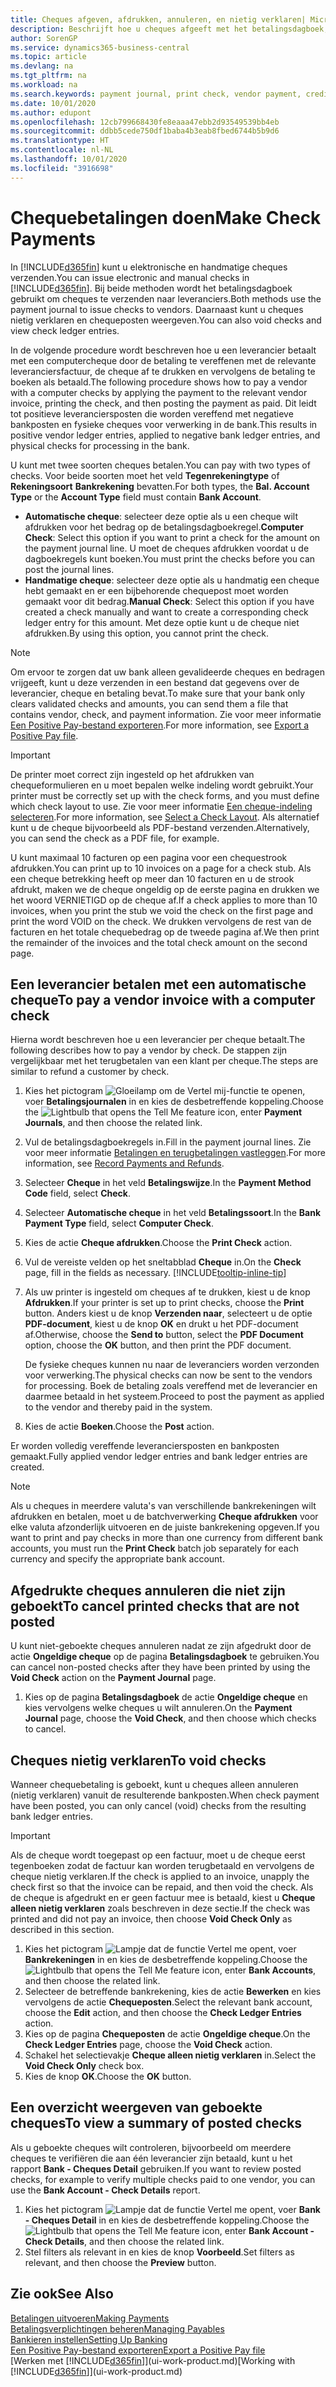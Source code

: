 ```yaml
---
title: Cheques afgeven, afdrukken, annuleren, en nietig verklaren| Microsoft Docs
description: Beschrijft hoe u cheques afgeeft met het betalingsdagboek, cheques afdrukt, en chequeposten nietig verklaart of weergeeft in Business Central.
author: SorenGP
ms.service: dynamics365-business-central
ms.topic: article
ms.devlang: na
ms.tgt_pltfrm: na
ms.workload: na
ms.search.keywords: payment journal, print check, vendor payment, creditor, debt, balance due, AP
ms.date: 10/01/2020
ms.author: edupont
ms.openlocfilehash: 12cb799668430fe8eaaa47ebb2d93549539bb4eb
ms.sourcegitcommit: ddbb5cede750df1baba4b3eab8fbed6744b5b9d6
ms.translationtype: HT
ms.contentlocale: nl-NL
ms.lasthandoff: 10/01/2020
ms.locfileid: "3916698"
---
```

# <a name="make-check-payments"></a><span data-ttu-id="66385-103">Chequebetalingen doen</span><span class="sxs-lookup"><span data-stu-id="66385-103">Make Check Payments</span></span>

<span data-ttu-id="66385-104">In [!INCLUDE[d365fin](includes/d365fin_md.md)] kunt u elektronische en handmatige cheques verzenden.</span><span class="sxs-lookup"><span data-stu-id="66385-104">You can issue electronic and manual checks in [!INCLUDE[d365fin](includes/d365fin_md.md)].</span></span> <span data-ttu-id="66385-105">Bij beide methoden wordt het betalingsdagboek gebruikt om cheques te verzenden naar leveranciers.</span><span class="sxs-lookup"><span data-stu-id="66385-105">Both methods use the payment journal to issue checks to vendors.</span></span> <span data-ttu-id="66385-106">Daarnaast kunt u cheques nietig verklaren en chequeposten weergeven.</span><span class="sxs-lookup"><span data-stu-id="66385-106">You can also void checks and view check ledger entries.</span></span>

<span data-ttu-id="66385-107">In de volgende procedure wordt beschreven hoe u een leverancier betaalt met een computercheque door de betaling te vereffenen met de relevante leveranciersfactuur, de cheque af te drukken en vervolgens de betaling te boeken als betaald.</span><span class="sxs-lookup"><span data-stu-id="66385-107">The following procedure shows how to pay a vendor with a computer checks by applying the payment to the relevant vendor invoice, printing the check, and then posting the payment as paid.</span></span> <span data-ttu-id="66385-108">Dit leidt tot positieve leveranciersposten die worden vereffend met negatieve bankposten en fysieke cheques voor verwerking in de bank.</span><span class="sxs-lookup"><span data-stu-id="66385-108">This results in positive vendor ledger entries, applied to negative bank ledger entries, and physical checks for processing in the bank.</span></span>

<span data-ttu-id="66385-109">U kunt met twee soorten cheques betalen.</span><span class="sxs-lookup"><span data-stu-id="66385-109">You can pay with two types of checks.</span></span> <span data-ttu-id="66385-110">Voor beide soorten moet het veld **Tegenrekeningtype** of **Rekeningsoort** **Bankrekening** bevatten.</span><span class="sxs-lookup"><span data-stu-id="66385-110">For both types, the **Bal. Account Type** or the **Account Type** field must contain **Bank Account**.</span></span>

- <span data-ttu-id="66385-111">**Automatische cheque**: selecteer deze optie als u een cheque wilt afdrukken voor het bedrag op de betalingsdagboekregel.</span><span class="sxs-lookup"><span data-stu-id="66385-111">**Computer Check**: Select this option if you want to print a check for the amount on the payment journal line.</span></span> <span data-ttu-id="66385-112">U moet de cheques afdrukken voordat u de dagboekregels kunt boeken.</span><span class="sxs-lookup"><span data-stu-id="66385-112">You must print the checks before you can post the journal lines.</span></span>
- <span data-ttu-id="66385-113">**Handmatige cheque**: selecteer deze optie als u handmatig een cheque hebt gemaakt en er een bijbehorende chequepost moet worden gemaakt voor dit bedrag.</span><span class="sxs-lookup"><span data-stu-id="66385-113">**Manual Check**: Select this option if you have created a check manually and want to create a corresponding check ledger entry for this amount.</span></span> <span data-ttu-id="66385-114">Met deze optie kunt u de cheque niet afdrukken.</span><span class="sxs-lookup"><span data-stu-id="66385-114">By using this option, you cannot print the check.</span></span>

> [!NOTE]  
> <span data-ttu-id="66385-115">Om ervoor te zorgen dat uw bank alleen gevalideerde cheques en bedragen vrijgeeft, kunt u deze verzenden in een bestand dat gegevens over de leverancier, cheque en betaling bevat.</span><span class="sxs-lookup"><span data-stu-id="66385-115">To make sure that your bank only clears validated checks and amounts, you can send them a file that contains vendor, check, and payment information.</span></span> <span data-ttu-id="66385-116">Zie voor meer informatie [Een Positive Pay-bestand exporteren](finance-how-positive-pay.md).</span><span class="sxs-lookup"><span data-stu-id="66385-116">For more information, see [Export a Positive Pay file](finance-how-positive-pay.md).</span></span>

> [!IMPORTANT]
> <span data-ttu-id="66385-117">De printer moet correct zijn ingesteld op het afdrukken van chequeformulieren en u moet bepalen welke indeling wordt gebruikt.</span><span class="sxs-lookup"><span data-stu-id="66385-117">Your printer must be correctly set up with the check forms, and you must define which check layout to use.</span></span> <span data-ttu-id="66385-118">Zie voor meer informatie [Een cheque-indeling selecteren](finance-how-define-check-layouts.md).</span><span class="sxs-lookup"><span data-stu-id="66385-118">For more information, see [Select a Check Layout](finance-how-define-check-layouts.md).</span></span> <span data-ttu-id="66385-119">Als alternatief kunt u de cheque bijvoorbeeld als PDF-bestand verzenden.</span><span class="sxs-lookup"><span data-stu-id="66385-119">Alternatively, you can send the check as a PDF file, for example.</span></span>  

<span data-ttu-id="66385-120">U kunt maximaal 10 facturen op een pagina voor een chequestrook afdrukken.</span><span class="sxs-lookup"><span data-stu-id="66385-120">You can print up to 10 invoices on a page for a check stub.</span></span> <span data-ttu-id="66385-121">Als een cheque betrekking heeft op meer dan 10 facturen en u de strook afdrukt, maken we de cheque ongeldig op de eerste pagina en drukken we het woord VERNIETIGD op de cheque af.</span><span class="sxs-lookup"><span data-stu-id="66385-121">If a check applies to more than 10 invoices, when you print the stub we void the check on the first page and print the word VOID on the check.</span></span> <span data-ttu-id="66385-122">We drukken vervolgens de rest van de facturen en het totale chequebedrag op de tweede pagina af.</span><span class="sxs-lookup"><span data-stu-id="66385-122">We then print the remainder of the invoices and the total check amount on the second page.</span></span>

## <a name="to-pay-a-vendor-invoice-with-a-computer-check"></a><span data-ttu-id="66385-123">Een leverancier betalen met een automatische cheque</span><span class="sxs-lookup"><span data-stu-id="66385-123">To pay a vendor invoice with a computer check</span></span>
<span data-ttu-id="66385-124">Hierna wordt beschreven hoe u een leverancier per cheque betaalt.</span><span class="sxs-lookup"><span data-stu-id="66385-124">The following describes how to pay a vendor by check.</span></span> <span data-ttu-id="66385-125">De stappen zijn vergelijkbaar met het terugbetalen van een klant per cheque.</span><span class="sxs-lookup"><span data-stu-id="66385-125">The steps are similar to refund a customer by check.</span></span>

1. <span data-ttu-id="66385-126">Kies het pictogram ![Gloeilamp om de Vertel mij-functie te openen](media/ui-search/search_small.png "Vertel me wat u wilt doen"), voer **Betalingsjournalen** in en kies de desbetreffende koppeling.</span><span class="sxs-lookup"><span data-stu-id="66385-126">Choose the ![Lightbulb that opens the Tell Me feature](media/ui-search/search_small.png "Tell me what you want to do") icon, enter **Payment Journals**, and then choose the related link.</span></span>
2. <span data-ttu-id="66385-127">Vul de betalingsdagboekregels in.</span><span class="sxs-lookup"><span data-stu-id="66385-127">Fill in the payment journal lines.</span></span> <span data-ttu-id="66385-128">Zie voor meer informatie [Betalingen en terugbetalingen vastleggen](payables-how-post-payments-refunds.md).</span><span class="sxs-lookup"><span data-stu-id="66385-128">For more information, see [Record Payments and Refunds](payables-how-post-payments-refunds.md).</span></span>
3. <span data-ttu-id="66385-129">Selecteer **Cheque** in het veld **Betalingswijze**.</span><span class="sxs-lookup"><span data-stu-id="66385-129">In the **Payment Method Code** field, select **Check**.</span></span>
4. <span data-ttu-id="66385-130">Selecteer **Automatische cheque** in het veld **Betalingssoort**.</span><span class="sxs-lookup"><span data-stu-id="66385-130">In the **Bank Payment Type** field, select **Computer Check**.</span></span>
5. <span data-ttu-id="66385-131">Kies de actie **Cheque afdrukken**.</span><span class="sxs-lookup"><span data-stu-id="66385-131">Choose the **Print Check** action.</span></span>
6. <span data-ttu-id="66385-132">Vul de vereiste velden op het sneltabblad **Cheque** in.</span><span class="sxs-lookup"><span data-stu-id="66385-132">On the **Check** page, fill in the fields as necessary.</span></span> [!INCLUDE[tooltip-inline-tip](includes/tooltip-inline-tip_md.md)]
7. <span data-ttu-id="66385-133">Als uw printer is ingesteld om cheques af te drukken, kiest u de knop **Afdrukken**.</span><span class="sxs-lookup"><span data-stu-id="66385-133">If your printer is set up to print checks, choose the **Print** button.</span></span> <span data-ttu-id="66385-134">Anders kiest u de knop **Verzenden naar**, selecteert u de optie **PDF-document**, kiest u de knop **OK** en drukt u het PDF-document af.</span><span class="sxs-lookup"><span data-stu-id="66385-134">Otherwise, choose the **Send to** button, select the **PDF Document** option, choose the **OK** button, and then print the PDF document.</span></span>

    <span data-ttu-id="66385-135">De fysieke cheques kunnen nu naar de leveranciers worden verzonden voor verwerking.</span><span class="sxs-lookup"><span data-stu-id="66385-135">The physical checks can now be sent to the vendors for processing.</span></span> <span data-ttu-id="66385-136">Boek de betaling zoals vereffend met de leverancier en daarmee betaald in het systeem.</span><span class="sxs-lookup"><span data-stu-id="66385-136">Proceed to post the payment as applied to the vendor and thereby paid in the system.</span></span>
8. <span data-ttu-id="66385-137">Kies de actie **Boeken**.</span><span class="sxs-lookup"><span data-stu-id="66385-137">Choose the **Post** action.</span></span>

<span data-ttu-id="66385-138">Er worden volledig vereffende leveranciersposten en bankposten gemaakt.</span><span class="sxs-lookup"><span data-stu-id="66385-138">Fully applied vendor ledger entries and bank ledger entries are created.</span></span>

> [!NOTE]  
> <span data-ttu-id="66385-139">Als u cheques in meerdere valuta's van verschillende bankrekeningen wilt afdrukken en betalen, moet u de batchverwerking **Cheque afdrukken** voor elke valuta afzonderlijk uitvoeren en de juiste bankrekening opgeven.</span><span class="sxs-lookup"><span data-stu-id="66385-139">If you want to print and pay checks in more than one currency from different bank accounts, you must run the **Print Check** batch job separately for each currency and specify the appropriate bank account.</span></span>

## <a name="to-cancel-printed-checks-that-are-not-posted"></a><span data-ttu-id="66385-140">Afgedrukte cheques annuleren die niet zijn geboekt</span><span class="sxs-lookup"><span data-stu-id="66385-140">To cancel printed checks that are not posted</span></span>
<span data-ttu-id="66385-141">U kunt niet-geboekte cheques annuleren nadat ze zijn afgedrukt door de actie **Ongeldige cheque** op de pagina **Betalingsdagboek** te gebruiken.</span><span class="sxs-lookup"><span data-stu-id="66385-141">You can cancel non-posted checks after they have been printed by using the **Void Check** action on the **Payment Journal** page.</span></span>

1. <span data-ttu-id="66385-142">Kies op de pagina **Betalingsdagboek** de actie **Ongeldige cheque** en kies vervolgens welke cheques u wilt annuleren.</span><span class="sxs-lookup"><span data-stu-id="66385-142">On the **Payment Journal** page, choose the **Void Check**, and then choose which checks to cancel.</span></span>

## <a name="to-void-checks"></a><span data-ttu-id="66385-143">Cheques nietig verklaren</span><span class="sxs-lookup"><span data-stu-id="66385-143">To void checks</span></span>

<span data-ttu-id="66385-144">Wanneer chequebetaling is geboekt, kunt u cheques alleen annuleren (nietig verklaren) vanuit de resulterende bankposten.</span><span class="sxs-lookup"><span data-stu-id="66385-144">When check payment have been posted, you can only cancel (void) checks from the resulting bank ledger entries.</span></span>

> [!IMPORTANT]
> <span data-ttu-id="66385-145">Als de cheque wordt toegepast op een factuur, moet u de cheque eerst tegenboeken zodat de factuur kan worden terugbetaald en vervolgens de cheque nietig verklaren.</span><span class="sxs-lookup"><span data-stu-id="66385-145">If the check is applied to an invoice, unapply the check first so that the invoice can be repaid, and then void the check.</span></span> <span data-ttu-id="66385-146">Als de cheque is afgedrukt en er geen factuur mee is betaald, kiest u **Cheque alleen nietig verklaren** zoals beschreven in deze sectie.</span><span class="sxs-lookup"><span data-stu-id="66385-146">If the check was printed and did not pay an invoice, then choose **Void Check Only** as described in this section.</span></span>

1. <span data-ttu-id="66385-147">Kies het pictogram ![Lampje dat de functie Vertel me opent](media/ui-search/search_small.png "Vertel me wat u wilt doen"), voer **Bankrekeningen** in en kies de desbetreffende koppeling.</span><span class="sxs-lookup"><span data-stu-id="66385-147">Choose the ![Lightbulb that opens the Tell Me feature](media/ui-search/search_small.png "Tell me what you want to do") icon, enter **Bank Accounts**, and then choose the related link.</span></span>
2. <span data-ttu-id="66385-148">Selecteer de betreffende bankrekening, kies de actie **Bewerken** en kies vervolgens de actie **Chequeposten**.</span><span class="sxs-lookup"><span data-stu-id="66385-148">Select the relevant bank account, choose the **Edit** action, and then choose the **Check Ledger Entries** action.</span></span>
3. <span data-ttu-id="66385-149">Kies op de pagina **Chequeposten** de actie **Ongeldige cheque**.</span><span class="sxs-lookup"><span data-stu-id="66385-149">On the **Check Ledger Entries** page, choose the **Void Check** action.</span></span>
4. <span data-ttu-id="66385-150">Schakel het selectievakje **Cheque alleen nietig verklaren** in.</span><span class="sxs-lookup"><span data-stu-id="66385-150">Select the **Void Check Only** check box.</span></span>
5. <span data-ttu-id="66385-151">Kies de knop **OK**.</span><span class="sxs-lookup"><span data-stu-id="66385-151">Choose the **OK** button.</span></span>

## <a name="to-view-a-summary-of-posted-checks"></a><span data-ttu-id="66385-152">Een overzicht weergeven van geboekte cheques</span><span class="sxs-lookup"><span data-stu-id="66385-152">To view a summary of posted checks</span></span>
<span data-ttu-id="66385-153">Als u geboekte cheques wilt controleren, bijvoorbeeld om meerdere cheques te verifiëren die aan één leverancier zijn betaald, kunt u het rapport **Bank - Cheques Detail** gebruiken.</span><span class="sxs-lookup"><span data-stu-id="66385-153">If you want to review posted checks, for example to verify multiple checks paid to one vendor, you can use the **Bank Account - Check Details** report.</span></span>
1. <span data-ttu-id="66385-154">Kies het pictogram ![Lampje dat de functie Vertel me opent](media/ui-search/search_small.png "Vertel me wat u wilt doen"), voer **Bank - Cheques Detail** in en kies de desbetreffende koppeling.</span><span class="sxs-lookup"><span data-stu-id="66385-154">Choose the ![Lightbulb that opens the Tell Me feature](media/ui-search/search_small.png "Tell me what you want to do") icon, enter **Bank Account - Check Details**, and then choose the related link.</span></span>
2. <span data-ttu-id="66385-155">Stel filters als relevant in en kies de knop **Voorbeeld**.</span><span class="sxs-lookup"><span data-stu-id="66385-155">Set filters as relevant, and then choose the **Preview** button.</span></span>

## <a name="see-also"></a><span data-ttu-id="66385-156">Zie ook</span><span class="sxs-lookup"><span data-stu-id="66385-156">See Also</span></span>
[<span data-ttu-id="66385-157">Betalingen uitvoeren</span><span class="sxs-lookup"><span data-stu-id="66385-157">Making Payments</span></span>](payables-make-payments.md)  
[<span data-ttu-id="66385-158">Betalingsverplichtingen beheren</span><span class="sxs-lookup"><span data-stu-id="66385-158">Managing Payables</span></span>](payables-manage-payables.md)  
[<span data-ttu-id="66385-159">Bankieren instellen</span><span class="sxs-lookup"><span data-stu-id="66385-159">Setting Up Banking</span></span>](bank-setup-banking.md)  
[<span data-ttu-id="66385-160">Een Positive Pay-bestand exporteren</span><span class="sxs-lookup"><span data-stu-id="66385-160">Export a Positive Pay file</span></span>](finance-how-positive-pay.md)  
<span data-ttu-id="66385-161">[Werken met [!INCLUDE[d365fin](includes/d365fin_md.md)]](ui-work-product.md)</span><span class="sxs-lookup"><span data-stu-id="66385-161">[Working with [!INCLUDE[d365fin](includes/d365fin_md.md)]](ui-work-product.md)</span></span>  
